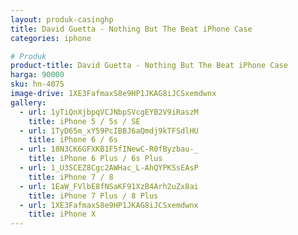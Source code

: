 ```yaml
---
layout: produk-casinghp
title: David Guetta - Nothing But The Beat iPhone Case
categories: iphone

# Produk
product-title: David Guetta - Nothing But The Beat iPhone Case
harga: 90000
sku: hn-4075
image-drive: 1XE3FafmaxS8e9HP1JKAG8iJCSxemdwnx
gallery:
  - url: 1yTiQnXjbpqVCJNbpSVcgEYB2V9iRaszM
    title: iPhone 5 / 5s / SE
  - url: 1TyD65m_xY59PcIBBJ6aQmdj9kTFSdlHU
    title: iPhone 6 / 6s
  - url: 18N3CK6GFXKB1F5fINewC-R0fByzbau-_
    title: iPhone 6 Plus / 6s Plus
  - url: 1_U3SCEZ8Cgc2AWHac_L-AhQYPKSsEAsP
    title: iPhone 7 / 8
  - url: 1EaW_FVlbE8fNSaKF91XzB4Arh2uZx8ai
    title: iPhone 7 Plus / 8 Plus
  - url: 1XE3FafmaxS8e9HP1JKAG8iJCSxemdwnx
    title: iPhone X
---
```

